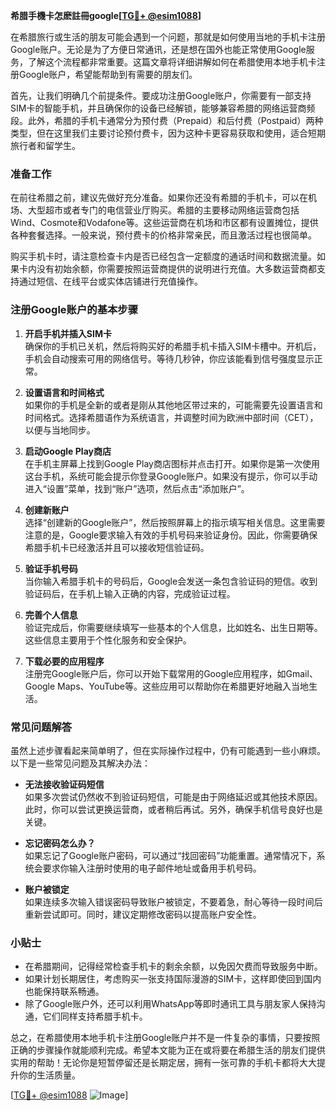 **希腊手機卡怎麽註冊google[[TG💪+ @esim1088](https://t.me/s/esim1088)]**

在希腊旅行或生活的朋友可能会遇到一个问题，那就是如何使用当地的手机卡注册Google账户。无论是为了方便日常通讯，还是想在国外也能正常使用Google服务，了解这个流程都非常重要。这篇文章将详细讲解如何在希腊使用本地手机卡注册Google账户，希望能帮助到有需要的朋友们。

首先，让我们明确几个前提条件。要成功注册Google账户，你需要有一部支持SIM卡的智能手机，并且确保你的设备已经解锁，能够兼容希腊的网络运营商频段。此外，希腊的手机卡通常分为预付费（Prepaid）和后付费（Postpaid）两种类型，但在这里我们主要讨论预付费卡，因为这种卡更容易获取和使用，适合短期旅行者和留学生。

### 准备工作

在前往希腊之前，建议先做好充分准备。如果你还没有希腊的手机卡，可以在机场、大型超市或者专门的电信营业厅购买。希腊的主要移动网络运营商包括Wind、Cosmote和Vodafone等。这些运营商在机场和市区都有设置摊位，提供各种套餐选择。一般来说，预付费卡的价格非常亲民，而且激活过程也很简单。

购买手机卡时，请注意检查卡内是否已经包含一定额度的通话时间和数据流量。如果卡内没有初始余额，你需要按照运营商提供的说明进行充值。大多数运营商都支持通过短信、在线平台或实体店铺进行充值操作。

### 注册Google账户的基本步骤

1. **开启手机并插入SIM卡**  
   确保你的手机已关机，然后将购买好的希腊手机卡插入SIM卡槽中。开机后，手机会自动搜索可用的网络信号。等待几秒钟，你应该能看到信号强度显示正常。

2. **设置语言和时间格式**  
   如果你的手机是全新的或者是刚从其他地区带过来的，可能需要先设置语言和时间格式。选择希腊语作为系统语言，并调整时间为欧洲中部时间（CET），以便与当地同步。

3. **启动Google Play商店**  
   在手机主屏幕上找到Google Play商店图标并点击打开。如果你是第一次使用这台手机，系统可能会提示你登录Google账户。如果没有提示，你可以手动进入“设置”菜单，找到“账户”选项，然后点击“添加账户”。

4. **创建新账户**  
   选择“创建新的Google账户”，然后按照屏幕上的指示填写相关信息。这里需要注意的是，Google要求输入有效的手机号码来验证身份。因此，你需要确保希腊手机卡已经激活并且可以接收短信验证码。

5. **验证手机号码**  
   当你输入希腊手机卡的号码后，Google会发送一条包含验证码的短信。收到验证码后，在手机上输入正确的内容，完成验证过程。

6. **完善个人信息**  
   验证完成后，你需要继续填写一些基本的个人信息，比如姓名、出生日期等。这些信息主要用于个性化服务和安全保护。

7. **下载必要的应用程序**  
   注册完Google账户后，你可以开始下载常用的Google应用程序，如Gmail、Google Maps、YouTube等。这些应用可以帮助你在希腊更好地融入当地生活。

### 常见问题解答

虽然上述步骤看起来简单明了，但在实际操作过程中，仍有可能遇到一些小麻烦。以下是一些常见问题及其解决办法：

- **无法接收验证码短信**  
  如果多次尝试仍然收不到验证码短信，可能是由于网络延迟或其他技术原因。此时，你可以尝试更换运营商，或者稍后再试。另外，确保手机信号良好也是关键。

- **忘记密码怎么办？**  
  如果忘记了Google账户密码，可以通过“找回密码”功能重置。通常情况下，系统会要求你输入注册时使用的电子邮件地址或备用手机号码。

- **账户被锁定**  
  如果连续多次输入错误密码导致账户被锁定，不要着急，耐心等待一段时间后重新尝试即可。同时，建议定期修改密码以提高账户安全性。

### 小贴士

- 在希腊期间，记得经常检查手机卡的剩余余额，以免因欠费而导致服务中断。
- 如果计划长期居住，考虑购买一张支持国际漫游的SIM卡，这样即使回到国内也能保持联系畅通。
- 除了Google账户外，还可以利用WhatsApp等即时通讯工具与朋友家人保持沟通，它们同样支持希腊手机卡。

总之，在希腊使用本地手机卡注册Google账户并不是一件复杂的事情，只要按照正确的步骤操作就能顺利完成。希望本文能为正在或将要在希腊生活的朋友们提供实用的帮助！无论你是短暂停留还是长期定居，拥有一张可靠的手机卡都将大大提升你的生活质量。

[[TG💪+ @esim1088](https://t.me/s/esim1088) ![Image](https://i.postimg.cc/4NQfJmqS/Snipaste-2025-05-13-00-14-12.png)]